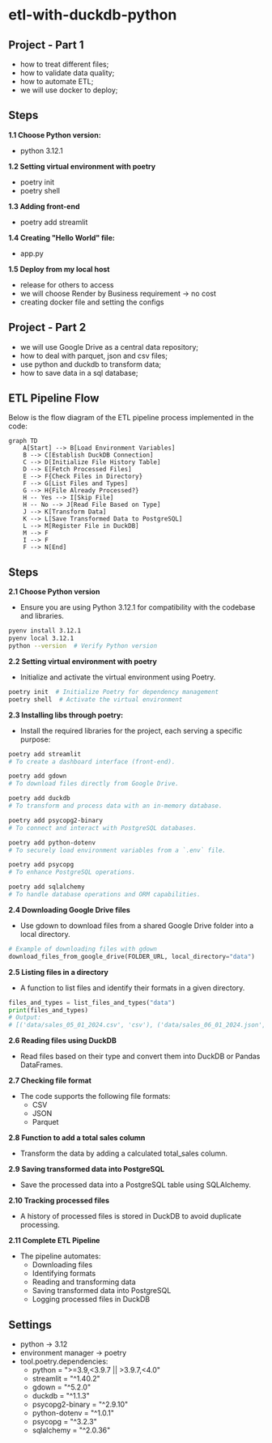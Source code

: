 # etl-with-duckdb-python

## Project - Part 1

- how to treat different files;
- how to validate data quality;
- how to automate ETL;
- we will use docker to deploy;


## Steps
**1.1 Choose Python version:**
- python 3.12.1

**1.2 Setting virtual environment with poetry**
- poetry init
- poetry shell

**1.3 Adding front-end**
- poetry add streamlit

**1.4 Creating "Hello World" file:**
- app.py

**1.5 Deploy from my local host**
- release for others to access
- we will choose Render by Business requirement -> no cost
- creating docker file and setting the configs


## Project - Part 2

- we will use Google Drive as a central data repository;
- how to deal with parquet, json and csv files;
- use python and duckdb to transform data;
- how to save data in a sql database;

## ETL Pipeline Flow

Below is the flow diagram of the ETL pipeline process implemented in the code:

```mermaid
graph TD
    A[Start] --> B[Load Environment Variables]
    B --> C[Establish DuckDB Connection]
    C --> D[Initialize File History Table]
    D --> E[Fetch Processed Files]
    E --> F{Check Files in Directory}
    F --> G[List Files and Types]
    G --> H{File Already Processed?}
    H -- Yes --> I[Skip File]
    H -- No --> J[Read File Based on Type]
    J --> K[Transform Data]
    K --> L[Save Transformed Data to PostgreSQL]
    L --> M[Register File in DuckDB]
    M --> F
    I --> F
    F --> N[End]
```

## Steps
**2.1 Choose Python version**
- Ensure you are using Python 3.12.1 for compatibility with the codebase and libraries.

```bash
pyenv install 3.12.1
pyenv local 3.12.1
python --version  # Verify Python version
```

**2.2 Setting virtual environment with poetry**
- Initialize and activate the virtual environment using Poetry.
```bash
poetry init  # Initialize Poetry for dependency management
poetry shell  # Activate the virtual environment
```

**2.3 Installing libs through poetry:**
- Install the required libraries for the project, each serving a specific purpose:
```bash
poetry add streamlit
# To create a dashboard interface (front-end).

poetry add gdown
# To download files directly from Google Drive.

poetry add duckdb
# To transform and process data with an in-memory database.

poetry add psycopg2-binary
# To connect and interact with PostgreSQL databases.

poetry add python-dotenv
# To securely load environment variables from a `.env` file.

poetry add psycopg
# To enhance PostgreSQL operations.

poetry add sqlalchemy
# To handle database operations and ORM capabilities.
```

**2.4 Downloading Google Drive files**
- Use gdown to download files from a shared Google Drive folder into a local directory.
```python
# Example of downloading files with gdown
download_files_from_google_drive(FOLDER_URL, local_directory="data")
```

**2.5 Listing files in a directory**
- A function to list files and identify their formats in a given directory.
```python
files_and_types = list_files_and_types("data")
print(files_and_types)
# Output:
# [('data/sales_05_01_2024.csv', 'csv'), ('data/sales_06_01_2024.json', 'json'), ('data/sales_07_01_2024.parquet', 'parquet')]
```

**2.6 Reading files using DuckDB**
- Read files based on their type and convert them into DuckDB or Pandas DataFrames.

**2.7 Checking file format**
- The code supports the following file formats:
    - CSV
    - JSON
    - Parquet

**2.8 Function to add a total sales column**
- Transform the data by adding a calculated total_sales column.

**2.9 Saving transformed data into PostgreSQL**
- Save the processed data into a PostgreSQL table using SQLAlchemy.

**2.10 Tracking processed files**
- A history of processed files is stored in DuckDB to avoid duplicate processing.

**2.11 Complete ETL Pipeline**
- The pipeline automates:
    - Downloading files
    - Identifying formats
    - Reading and transforming data
    - Saving transformed data into PostgreSQL
    - Logging processed files in DuckDB

## Settings
- python -> 3.12
- environment manager -> poetry
- tool.poetry.dependencies:
    - python = ">=3.9,<3.9.7 || >3.9.7,<4.0"
    - streamlit = "^1.40.2"
    - gdown = "^5.2.0"
    - duckdb = "^1.1.3"
    - psycopg2-binary = "^2.9.10"
    - python-dotenv = "^1.0.1"
    - psycopg = "^3.2.3"
    - sqlalchemy = "^2.0.36"